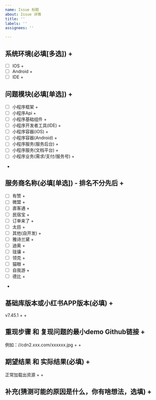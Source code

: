 ```yaml
---
name: Issue 标题
about: Issue 详情
title: ''
labels: ''
assignees: ''

---
```

## 系统环境(必填[多选]) +
- [ ] IOS +
- [ ] Android +
- [ ] IDE +

## 问题模块(必填[单选]) +
- [ ] 小程序框架 +
- [ ] 小程序Api +
- [ ] 小程序基础组件 +
- [ ] 小程序开发者工具(IDE) +
- [ ] 小程序容器(iOS) +
- [ ] 小程序容器(Android) +
- [ ] 小程序服务(服务后台) +
- [ ] 小程序服务(文档平台) +
- [ ] 小程序业务(需求/支付/服务号) +
+
## 服务商名称(必填[单选]) - 排名不分先后 +
- [ ] 有赞 +
- [ ] 微盟 +
- [ ] 直客通 +
- [ ] 民宿宝 +
- [ ] 订单来了 +
- [ ] 太目 +
- [ ] 其他(自开发) +
- [ ] 雅诗兰黛 +
- [ ] 迪奥 +
- [ ] 珑骧 +
- [ ] 领克 +
- [ ] 猫眼 +
- [ ] 自我游 +
- [ ] 德比 +
 +
## 基础库版本或小红书APP版本(必填) +
v7.45.1 +
 +
## 重现步骤 和 复现问题的最小demo Github链接 +
例如：//cdn2.xxx.com/xxxxxx.jpg +
 +
## 期望结果 和 实际结果(必填) +
正常加载出资源 +
 +
## 补充(猜测可能的原因是什么，你有啥想法，选填) +
